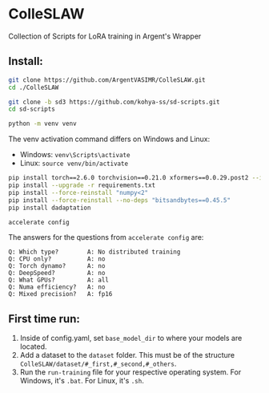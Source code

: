# ColleSLAW
Collection of Scripts for LoRA training in Argent's Wrapper

## Install:
```bash
git clone https://github.com/ArgentVASIMR/ColleSLAW.git
cd ./ColleSLAW

git clone -b sd3 https://github.com/kohya-ss/sd-scripts.git
cd sd-scripts

python -m venv venv
```
The venv activation command differs on Windows and Linux:
- Windows: `venv\Scripts\activate`
- Linux: `source venv/bin/activate`
```bash
pip install torch==2.6.0 torchvision==0.21.0 xformers==0.0.29.post2 --index-url https://download.pytorch.org/whl/cu124
pip install --upgrade -r requirements.txt
pip install --force-reinstall "numpy<2"
pip install --force-reinstall --no-deps "bitsandbytes==0.45.5"
pip install dadaptation

accelerate config
```
The answers for the questions from `accelerate config` are:
```
Q: Which type?        A: No distributed training
Q: CPU only?          A: no
Q: Torch dynamo?      A: no
Q: DeepSpeed?         A: no
Q: What GPUs?         A: all
Q: Numa efficiency?   A: no
Q: Mixed precision?   A: fp16
```

## First time run:
1. Inside of config.yaml, set `base_model_dir` to where your models are located.
2. Add a dataset to the `dataset` folder. This must be of the structure `ColleSLAW/dataset/#_first,#_second,#_others`.
3. Run the `run-training` file for your respective operating system. For Windows, it's `.bat`. For Linux, it's `.sh`.
